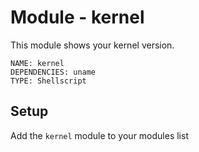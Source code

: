 # Module - kernel

This module shows your kernel version.

```
NAME: kernel
DEPENDENCIES: uname
TYPE: Shellscript
```

## Setup
Add the `kernel` module to your modules list

